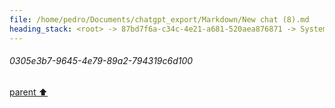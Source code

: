 ```yaml
---
file: /home/pedro/Documents/chatgpt_export/Markdown/New chat (8).md
heading_stack: <root> -> 87bd7f6a-c34c-4e21-a681-520aea876871 -> System -> 0305e3b7-9645-4e79-89a2-794319c6d100
---
```

###### 0305e3b7-9645-4e79-89a2-794319c6d100
[parent ⬆️](#87bd7f6a-c34c-4e21-a681-520aea876871)
